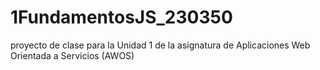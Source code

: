 # 1FundamentosJS_230350
proyecto de clase para la Unidad 1 de la asignatura de Aplicaciones Web Orientada a Servicios (AWOS)
